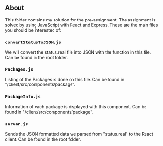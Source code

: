 ## About

This folder contains my solution for the pre-assignment. The assignment is solved by
using JavaScript with React and Express. These are the main files you should be interested of:

### `convertStatusToJSON.js`

We will convert the status.real file into JSON with the function in this file. Can be found in the root folder.

### `Packages.js`

Listing of the Packages is done on this file. Can be found in "/client/src/components/package".

### `PackageInfo.js`

Information of each package is displayed with this component. Can be found in "/client/src/components/package".

### `server.js`

Sends the JSON formatted data we parsed from "status.real" to the React client. Can be found in the root folder.